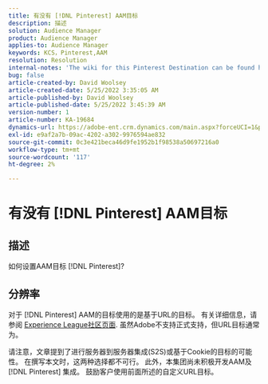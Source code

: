 ```yaml
---
title: 有没有 [!DNL Pinterest] AAM目标
description: 描述
solution: Audience Manager
product: Audience Manager
applies-to: Audience Manager
keywords: KCS，Pinterest,AAM
resolution: Resolution
internal-notes: 'The wiki for this Pinterest Destination can be found here: https://wiki.corp.adobe.com/display/MCPI/Pinterest+-+AAM+Destination+-+IN+DEVELOPMENT'
bug: false
article-created-by: David Woolsey
article-created-date: 5/25/2022 3:35:05 AM
article-published-by: David Woolsey
article-published-date: 5/25/2022 3:45:39 AM
version-number: 1
article-number: KA-19684
dynamics-url: https://adobe-ent.crm.dynamics.com/main.aspx?forceUCI=1&pagetype=entityrecord&etn=knowledgearticle&id=0a2b6ba9-dbdb-ec11-a7b6-0022480b01c5
exl-id: e9af2a7b-09ac-4202-a302-9976594ae832
source-git-commit: 0c3e421beca46d9fe1952b1f98538a50697216a0
workflow-type: tm+mt
source-wordcount: '117'
ht-degree: 2%

---
```


# 有没有 [!DNL Pinterest] AAM目标

## 描述


如何设置AAM目标 [!DNL Pinterest]?


## 分辨率


对于 [!DNL Pinterest] AAM的目标使用的是基于URL的目标。 有关详细信息，请参阅 [Experience League社区页面](https://experienceleaguecommunities.adobe.com/t5/adobe-audience-manager-questions/pinterest-destination/td-p/434687). 虽然Adobe不支持正式支持，但URL目标通常为。

请注意，文章提到了进行服务器到服务器集成(S2S)或基于Cookie的目标的可能性。 在撰写本文时，这两种选择都不可行。 此外，本集团尚未积极开发AAM及 [!DNL Pinterest] 集成。 鼓励客户使用前面所述的自定义URL目标。
